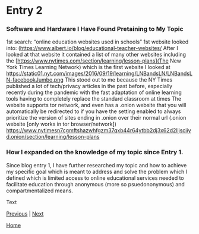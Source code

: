 # Entry 2
### Software and Hardware I Have Found Pretaining to My Topic
1st search: “online education websites used in schools”
1st website looked into: (https://www.albert.io/blog/educational-teacher-websites/
After I looked at that website it contained a list of many other websites including the [https://www.nytimes.com/section/learning/lesson-plans](The New York Times Learning Network) which is the first website I looked at
https://static01.nyt.com/images/2016/09/19/learning/LNBandsLN/LNBandsLN-facebookJumbo.png 
This stood out to me because the NY Times published a lot of tech/privacy articles in the past before, especially recently during the pandemic with the fast adaptation of online learning tools having to completely replace the standard classroom at times
The website supports tor network, and even has a .onion website that you will automatically be redirected to if you have the setting enabled to always prioritize the version of sites ending in  .onion over their normal url
(.onion website [only works in tor browser/network]) https://www.nytimesn7cgmftshazwhfgzm37qxb44r64ytbb2dj3x62d2lljsciiyd.onion/section/learning/lesson-plans 

### How I expanded on the knowledge of my topic since Entry 1. 
Since blog entry 1, I have further researched my topic and how to achieve my specific goal which is meant to address and solve the problem which I defined which is limited access to online educational services needed to facilitate education through anonymous (more so psuedononymous) and compartmentalized means. 

Text

[Previous](entry01.md) | [Next](entry03.md)

[Home](../README.md)
